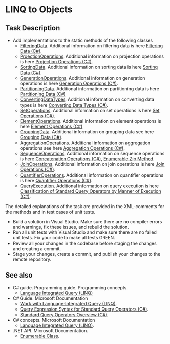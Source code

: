 # LINQ to Objects

## Task Description

- Add implementations to the static methods of the following classes 
    - [FilteringData](/Linq/FilteringData.cs). Additional information on filtering data is here [Filtering Data (C#)](https://docs.microsoft.com/en-us/dotnet/csharp/programming-guide/concepts/linq/filtering-data).  
    - [ProectionOperations](Linq/ProjectionOperations.cs). Additional information on projection operations is here [Projection Operations (C#)](https://docs.microsoft.com/en-us/dotnet/csharp/programming-guide/concepts/linq/projection-operations).
    - [SortingData](/Linq/SortingData.cs). Additional information on sorting data is here [Sorting Data (C#)](https://docs.microsoft.com/en-us/dotnet/csharp/programming-guide/concepts/linq/sorting-data).
    - [GenerationOperations](/Linq/GenerationOperations.cs). Additional information on generation operations is here [Generation Operations (C#)](https://docs.microsoft.com/en-us/dotnet/csharp/programming-guide/concepts/linq/generation-operations).
    - [PartitioningData](/Linq/PartitioningData.cs). Additional information on partitioning data is here [Partitioning Data (C#)](https://docs.microsoft.com/en-us/dotnet/csharp/programming-guide/concepts/linq/partitioning-data)
    - [ConvertingDataTypes](/Linq/ConvertingDataTypes.cs). Additional information on converting data types is here [Converting Data Types (C#)](https://docs.microsoft.com/en-us/dotnet/csharp/programming-guide/concepts/linq/converting-data-types).
    - [SetOperations](/Linq/SetOperations.cs). Additional information on set operations is here [Set Operations (C#)](https://docs.microsoft.com/en-us/dotnet/csharp/programming-guide/concepts/linq/set-operations).
    - [ElementOperations](/Linq/ElementOperations.cs). Additional information on element operations is here [Element Operations (C#)](https://docs.microsoft.com/en-us/dotnet/csharp/programming-guide/concepts/linq/element-operations)
    - [GroupingData](/Linq/GroupingData.cs). Additional information on grouping data see here [Grouping Data (C#)](https://docs.microsoft.com/en-us/dotnet/csharp/programming-guide/concepts/linq/grouping-data).
    - [AggregationOperations](/Linq/AggregationOperations.cs). Additional information on aggregation operations  see here [Aggregation Operations (C#)](https://docs.microsoft.com/en-us/dotnet/csharp/programming-guide/concepts/linq/aggregation-operations).    
    - [SequenceOperations](/Linq/SequenceOperations.cs). Additional information on sequence operations  is here [Concatenation Operations (C#)](https://docs.microsoft.com/en-us/dotnet/csharp/programming-guide/concepts/linq/concatenation-operations), [Enumerable.Zip Method](https://docs.microsoft.com/en-us/dotnet/api/system.linq.enumerable.zip?view=netcore-3.1).
    - [JoinOperations](/Linq/JoinOperations.cs). Additional information on join operations is here [Join Operations (C#)](https://docs.microsoft.com/en-us/dotnet/csharp/programming-guide/concepts/linq/join-operations).
    - [QuantifierOperations](/Linq/QuantifierOperations.cs). Additional information on quantifier operations is here [Quantifier Operations (C#)](https://docs.microsoft.com/en-us/dotnet/csharp/programming-guide/concepts/linq/quantifier-operations). 
    - [QueryExecution](/Linq/QueryExecution.cs). Additional information on query execution is here [Classification of Standard Query Operators by Manner of Execution (C#)](https://docs.microsoft.com/en-us/dotnet/csharp/programming-guide/concepts/linq/classification-of-standard-query-operators-by-manner-of-execution).      

The detailed explanations of the task are provided in the XML-comments for the methods and in test cases of unit tests.
- Build a solution in Visual Studio. Make sure there are no compiler errors and warnings, fix these issues, and rebuild the solution.
- Run all unit tests with Visual Studio and make sure there are no failed unit tests. Fix your code to make all tests GREEN.
- Review all your changes in the codebase before staging the changes and creating a commit.
- Stage your changes, create a commit, and publish your changes to the remote repository.

## See also

- C# guide. Programming guide. Programming concepts.
    - [Language Integrated Query (LINQ)](https://docs.microsoft.com/en-us/dotnet/csharp/programming-guide/concepts/linq/)
- C# Guide. Microsoft Documentation
    - [Work with Language-Integrated Query (LINQ)](https://docs.microsoft.com/en-us/dotnet/csharp/tutorials/working-with-linq).
    - [Query Expression Syntax for Standard Query Operators (C#)](https://docs.microsoft.com/en-us/dotnet/csharp/programming-guide/concepts/linq/query-expression-syntax-for-standard-query-operators).
    - [Standard Query Operators Overview (C#)](https://docs.microsoft.com/en-us/dotnet/csharp/programming-guide/concepts/linq/standard-query-operators-overview).
- C# concepts. Microsoft Documentation
    - [Language Integrated Query (LINQ)](https://docs.microsoft.com/en-us/dotnet/csharp/linq/).
- .NET API. Microsoft Documentation. 
    - [Enumerable Class](https://docs.microsoft.com/en-us/dotnet/api/system.linq.enumerable?view=netcore-3.1).
